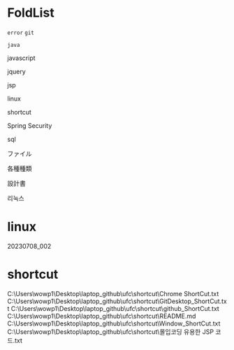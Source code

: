 # FoldList

`error`
`git`

`java`

javascript

jquery

jsp

linux

shortcut

Spring Security

sql

ファイル

各種種類

設計書

리눅스

# linux


20230708_002


# shortcut
C:\Users\wowp1\Desktop\laptop_github\ufc\shortcut\Chrome ShortCut.txt
C:\Users\wowp1\Desktop\laptop_github\ufc\shortcut\GitDesktop_ShortCut.txt
C:\Users\wowp1\Desktop\laptop_github\ufc\shortcut\github_ShortCut.txt
C:\Users\wowp1\Desktop\laptop_github\ufc\shortcut\README.md
C:\Users\wowp1\Desktop\laptop_github\ufc\shortcut\Window_ShortCut.txt
C:\Users\wowp1\Desktop\laptop_github\ufc\shortcut\몰입코딩 유용한 JSP 코드.txt

